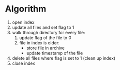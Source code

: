 # Algorithm

1. open index
2. update all files and set flag to 1
3. walk through directory for every file:
    1. update flag of the file to 0
    2. file in index is older:
        * store file in archive
        * update timestamp of the file
4. delete all files where flag is set to 1 (clean up index)
5. close index